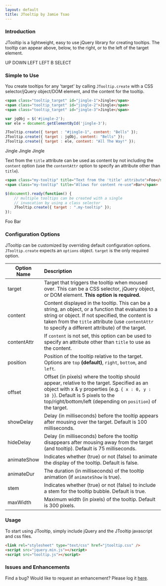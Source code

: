 ```yaml
---
layout: default
title: JTooltip by Jamie Tsao
---
```


### Introduction
JTooltip is a lightweight, easy to use jQuery library for creating tooltips.  The tooltip can appear above, below, to the right, or to the left of the target element.

<div class="example_row">
  <span class="tooltip_target" id="intro-1" data-tooltip="UP">UP</span>
  <span class="tooltip_target" id="intro-2" data-tooltip="DOWN">DOWN</span>
  <span class="tooltip_target" id="intro-3" data-tooltip="RIGHT">LEFT</span>
  <span class="tooltip_target" id="intro-4" data-tooltip="RIGHT">LEFT</span>
  <span class="tooltip_target" id="intro-5" data-tooltip="A">B</span>
  <span class="tooltip_target" id="intro-6" data-tooltip="START">SELECT</span>
</div>

### Simple to Use
You create tooltips for any 'target' by calling `JTooltip.create` with a CSS selector/jQuery object/DOM element, and the content for the tooltip.

```html
<span class="tooltip_target" id="jingle-1">Jingle</span>
<span class="tooltip_target" id="jingle-2">Jingle</span>
<span class="tooltip_target" id="jingle-3">Jingle</span>
```
```javascript
var jqObj = $('#jingle-2');
var ele = document.getElementById('jingle-3');

JTooltip.create({ target : "#jingle-1", content: "Bells" });
JTooltip.create({ target : jqObj, content: "Bells" });
JTooltip.create({ target : ele, content: "All The Way!" });
```

<div class="example_row">
  <span class="tooltip_target" id="jingle-1">Jingle</span>
  <span class="tooltip_target" id="jingle-2">Jingle</span>
  <span class="tooltip_target" id="jingle-3">Jingle</span>
</div>

Text from the `title` attribute can be used as content by not including the `content` option (use the `contentAttr` option to specify an attribute other than `title`).

```html
<span class="my-tooltip" title="Text from the 'title' attribute">Foo</span>
<span class="my-tooltip" title="Allows for content re-use">Bar</span>
```
```javascript
$(document).ready(function() {
    // multiple tooltips can be created with a single 
    // invocation by using a class selector
    JTooltip.create({ target : ".my-tooltip" });
});
```

<div class="example_row">
    <span class="tooltip_target my-tooltip" id="4" title="Text from the 'title' attribute">Foo</span>
    <span class="tooltip_target my-tooltip" id="5" title="Allows for content re-use">Bar</span>
</div>

### Configuration Options
JTooltip can be customized by overriding default configuration options.  `JTooltip.create` expects an `options` object.  `target` is the only required option.

Option Name | Description
----------- | :------------
target | Target that triggers the tooltip when moused over. This can be a CSS selector, jQuery object, or DOM element. **This option is required.** 
content | Content displayed in the tooltip. This can be a string, an object, or a function that evaluates to a string or object.  If not specified, the content is taken from the `title` attribute (use `contentAttr` to specify a different attribute) of the target.
contentAttr | If `content` is not set, this option can be used to specify an attribute other than `title` to use as the content.
position | Position of the tooltip relative to the target. Options are `top` **(default)**, `right`, `bottom`, and `left`.
offset | Offset (in pixels) where the tooltip should appear, relative to the target.  Specified as an object with x & y properties (e.g. `{ x : 0, y : 10 }`).  Default is 5 pixels to the top/right/bottom/left (depending on `position`) of the target.
showDelay | Delay (in milliseconds) before the tooltip appears after mousing over the target.  Default is 100 milliseconds.
hideDelay | Delay (in milliseconds) before the tooltip disappears after mousing away from the target (and tooltip).  Default is 75 milliseconds.
animateShow | Indicates whether (true) or not (false) to animate the display of the tooltip.  Default is false.
animateDur | The duration (in milliseconds) of the tooltip animation (if `animateShow` is true).
stem | Indicates whether (true) or not (false) to include a stem for the tooltip bubble.  Default is true.
maxWidth | Maximum width (in pixels) of the tooltip.  Default is 300 pixels.


### Usage
To start using JTooltip, simply include jQuery and the JTooltip javascript and css files.

```html
<link rel="stylesheet" type="text/css" href="jtooltip.css" />
<script src="jquery.min.js"></script>
<script src="tooltip.js"></script>
```

### Issues and Enhancements
Find a bug?  Would like to request an enhancement?  Please log it <a href="https://github.com/jamietsao/JTooltip/issues" target="_blank">here</a>.


<script tyoe="text/javascript">
    $(document).ready(function() {
        // Examples from Introduction
        JTooltip.create({ target : "#intro-1", contentAttr : "data-tooltip", position: "top" });
        JTooltip.create({ target : "#intro-2", contentAttr : "data-tooltip", position: "bottom" });
        JTooltip.create({ target : "#intro-3", contentAttr : "data-tooltip", position: "right" });
        JTooltip.create({ target : "#intro-4", contentAttr : "data-tooltip", position: "right" });
        JTooltip.create({ target : "#intro-5", contentAttr : "data-tooltip", position: "left" });
        JTooltip.create({ target : "#intro-6", contentAttr : "data-tooltip", position: "left" });
        // examples for 'Simple to Use'
        var jqObj = $('#jingle-2');
        var ele = document.getElementById('jingle-3');

        JTooltip.create({ target : "#jingle-1", content: "Bells" });
        JTooltip.create({ target : jqObj, content: "Bells" });
        JTooltip.create({ target : ele, content: "All The Way!" });

        JTooltip.create({ target : ".my-tooltip" });       
    });
</script>